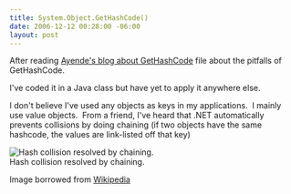 ```yaml
---
title: System.Object.GetHashCode()
date: 2006-12-12 00:28:00 -06:00
layout: post
---
```


After reading [Ayende's blog about GetHashCode](http://www.awprofessional.com/content/images/0321245660/items/wagner_item10.pdf) file about the pitfalls of GetHashCode. 

I've coded it in a Java class but have yet to apply it anywhere else.

I don't believe I've used any objects as keys in my applications.  I mainly use value objects.  From a friend, I've heard that .NET automatically prevents collisions by doing chaining (if two objects have the same hashcode, the values are link-listed off that key)

![Hash collision resolved by chaining.](http://upload.wikimedia.org/wikipedia/commons/thumb/3/34/HASHTB32.svg/362px-HASHTB32.svg.png)   
Hash collision resolved by chaining.  
  
Image borrowed from [Wikipedia](http://en.wikipedia.org/wiki/Hash_table)